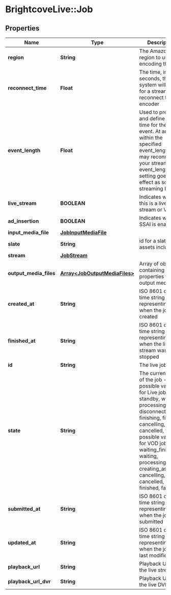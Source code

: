 # BrightcoveLive::Job

## Properties
Name | Type | Description | Notes
------------ | ------------- | ------------- | -------------
**region** | **String** | The Amazon AWS region to use for encoding the job | 
**reconnect_time** | **Float** | The time, in seconds, that the system will wait for a stream to reconnect to the encoder | 
**event_length** | **Float** | Used to preset and define an end time for the live event. At any point within the specified event_length you may reconnect to your stream. The event_length setting goes into effect as soon as streaming begins. | 
**live_stream** | **BOOLEAN** | Indicates whether this is a live stream or VOD | 
**ad_insertion** | **BOOLEAN** | Indicates whether SSAI is enabled | 
**input_media_file** | [**JobInputMediaFile**](JobInputMediaFile.md) |  | 
**slate** | **String** | id for a slate of assets included | 
**stream** | [**JobStream**](JobStream.md) |  | 
**output_media_files** | [**Array&lt;JobOutputMediaFiles&gt;**](JobOutputMediaFiles.md) | Array of objects containing properties for the output media files | 
**created_at** | **String** | ISO 8601 date-time string representing when the job was created | [optional] 
**finished_at** | **String** | ISO 8601 date-time string representing when the live stream was stopped | [optional] 
**id** | **String** | The live job id | [optional] 
**state** | **String** | The current state of the job - possible values for Live jobs are standby, waiting, processing, disconnected. finishing, finished, cancelling, cancelled, failed; possible values for VOD jobs are waiting_finish_live, waiting, processing, creating_asset, cancelling, cancelled, finished, failed | [optional] 
**submitted_at** | **String** | ISO 8601 date-time string representing when the job was submitted | [optional] 
**updated_at** | **String** | ISO 8601 date-time string representing when the job was last modified | [optional] 
**playback_url** | **String** | Playback URL for the live stream | [optional] 
**playback_url_dvr** | **String** | Playback URL for the live DVR | [optional] 


